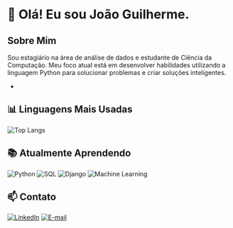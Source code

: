 # 👋 Olá! Eu sou João Guilherme.

## Sobre Mim
Sou estagiário na área de análise de dados e estudante de Ciência da Computação. Meu foco atual está em desenvolver habilidades utilizando a linguagem Python para solucionar problemas e criar soluções inteligentes.

- 
## 📊 Linguagens Mais Usadas
![Top Langs](https://github-readme-stats.vercel.app/api/top-langs/?username=joaoreis08&layout=compact&theme=radical)

## 📚 Atualmente Aprendendo

![Python](https://img.shields.io/badge/Python-3776AB?style=for-the-badge&logo=python&logoColor=white)
![SQL](https://img.shields.io/badge/SQL-4479A1?style=for-the-badge&logo=postgresql&logoColor=white)
![Django](https://img.shields.io/badge/Django-092E20?style=for-the-badge&logo=django&logoColor=white)
![Machine Learning](https://img.shields.io/badge/Machine%20Learning-FF6F00?style=for-the-badge&logo=tensorflow&logoColor=white)


## 📫 Contato
[![LinkedIn](https://img.shields.io/badge/LinkedIn-0077B5?style=for-the-badge&logo=linkedin&logoColor=white)](https://www.linkedin.com/in/joaogr/)
[![E-mail](https://img.shields.io/badge/E--mail-D14836?style=for-the-badge&logo=gmail&logoColor=white)](joaoguilhermereisdesouza@gmail.com)
